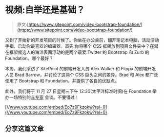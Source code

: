 # 视频:自举还是基础？

> 原文:[https://www.sitepoint.com/video-bootstrap-foundation/](https://www.sitepoint.com/video-bootstrap-foundation/)

又到了开始新的开发项目的时候了。你坐在办公桌前，翻开笔记本电脑，活动活动手指，启动你最喜欢的编辑器。首先:你将哪个 CSS 框架放到项目文件夹中？在潜在框架候选人的海洋表面浮动的是两个最爱:Twitter 的 Bootstrap 和 Zurb 的 Foundation。哪个最好？

本周，我们采访了 SitePoint 的前端开发人员 Alex Walker 和 Flippa 的前端开发人员 Brad Barrow，并讨论了这两个 CSS 巨头之间的差异。Brad 和 Alex 都广泛使用了 Bootstrap 和 Foundation，并提供了各自的优缺点。

此外，我们将于 11 月 27 日星期三下午 12:30(太平洋标准时间)在 Foundation 举办一场特别的[与专家](https://experts.learnable.com/)
会谈。不要错过！

[//www.youtube.com/embed/Eo7z9Fkzokw?rel=0](//www.youtube.com/embed/Eo7z9Fkzokw?rel=0)

## 分享这篇文章